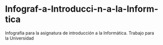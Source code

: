 # Infograf-a-Introducci-n-a-la-Inform-tica
Infografía para la asignatura de introducción a la Informática. Trabajo para la Universidad
